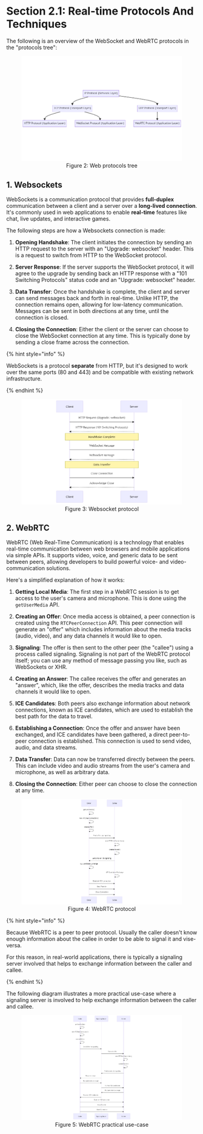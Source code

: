 # Section 2.1: Real-time Protocols And Techniques

The following is an overview of the WebSocket and WebRTC protocols in the "protocols tree": 

<figure>
  <img src="img_3.png" alt="Web protocols tree">
  <figcaption style="text-align: center;">Figure 2: Web protocols tree</figcaption>
</figure>

## 1. Websockets

WebSockets is a communication protocol that provides **full-duplex** communication between a client and a server over a **long-lived connection**. It's commonly used in web applications to enable **real-time** features like chat, live updates, and interactive games. 

The following steps are how a Websockets connection is made:

1. **Opening Handshake**: The client initiates the connection by sending an HTTP request to the server with an "Upgrade: websocket" header. This is a request to switch from HTTP to the WebSocket protocol.

2. **Server Response**: If the server supports the WebSocket protocol, it will agree to the upgrade by sending back an HTTP response with a "101 Switching Protocols" status code and an "Upgrade: websocket" header.

3. **Data Transfer**: Once the handshake is complete, the client and server can send messages back and forth in real-time. Unlike HTTP, the connection remains open, allowing for low-latency communication. Messages can be sent in both directions at any time, until the connection is closed.

4. **Closing the Connection**: Either the client or the server can choose to close the WebSocket connection at any time. This is typically done by sending a close frame across the connection.

{% hint style="info" %}

WebSockets is a protocol **separate** from HTTP, but it's designed to work over the same ports (80 and 443) and be compatible with existing network infrastructure.

{% endhint %}

<figure>
  <img src="img_2.png" alt="Websocket protocol">
  <figcaption style="text-align: center;">Figure 3: Websocket protocol</figcaption>
</figure>

## 2. WebRTC

WebRTC (Web Real-Time Communication) is a technology that enables real-time communication between web browsers and mobile applications via simple APIs. It supports video, voice, and generic data to be sent between peers, allowing developers to build powerful voice- and video-communication solutions.

Here's a simplified explanation of how it works:

1. **Getting Local Media**: The first step in a WebRTC session is to get access to the user's camera and microphone. This is done using the `getUserMedia` API.

2. **Creating an Offer**: Once media access is obtained, a peer connection is created using the `RTCPeerConnection` API. This peer connection will generate an "offer" which includes information about the media tracks (audio, video), and any data channels it would like to open.

3. **Signaling**: The offer is then sent to the other peer (the "callee") using a process called signaling. Signaling is not part of the WebRTC protocol itself; you can use any method of message passing you like, such as WebSockets or XHR.

4. **Creating an Answer**: The callee receives the offer and generates an "answer", which, like the offer, describes the media tracks and data channels it would like to open.

5. **ICE Candidates**: Both peers also exchange information about network connections, known as ICE candidates, which are used to establish the best path for the data to travel.

6. **Establishing a Connection**: Once the offer and answer have been exchanged, and ICE candidates have been gathered, a direct peer-to-peer connection is established. This connection is used to send video, audio, and data streams.

7. **Data Transfer**: Data can now be transferred directly between the peers. This can include video and audio streams from the user's camera and microphone, as well as arbitrary data.

8. **Closing the Connection**: Either peer can choose to close the connection at any time.

<figure>
  <img src="img_1.png" alt="WebRTC protocol">
  <figcaption style="text-align: center;">Figure 4: WebRTC protocol</figcaption>
</figure>

{% hint style="info" %}

Because WebRTC is a peer to peer protocol. Usually the caller doesn't know enough information about the callee in order to be able to signal it and vise-versa.

For this reason, in real-world applications, there is typically a signaling server involved that helps to exchange information between the caller and callee.

{% endhint %}

The following diagram illustrates a more practical use-case where a signaling server is involved to help exchange information between the caller and callee.

<figure>
  <img src="img.png" alt="WebRTC practical use-case">
  <figcaption style="text-align: center;">Figure 5: WebRTC practical use-case</figcaption>
</figure>